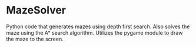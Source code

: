 # MazeSolver
Python code that generates mazes using depth first search. Also solves the maze using the A* search algorithm. Utilizes the pygame module to draw the maze to the screen.
